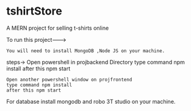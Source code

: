 # tshirtStore
A MERN project for selling t-shirts online


To run this project--->

    You will need to install MongoDB ,Node JS on your machine.
  
  steps->
    Open powershell in projbackend Directory
    type command npm install
    after this npm start
    
    Open another powershell window on projfrontend
    type command npm install
    after this npm start
    
    
    
 For database install mongodb and robo 3T studio on your machine.
